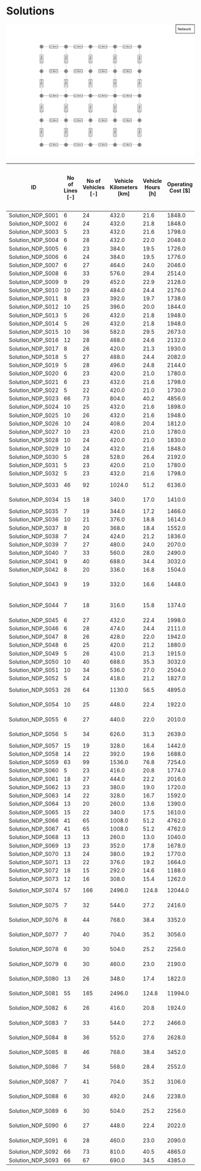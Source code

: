 # Solutions

![grid_network](Input/Image/Network.jpg)

| ID				| No of Lines [-]	| No of Vehicles [-]	| Vehicle Kilometers [km]	| Vehicle Hours [h]	| Operating Cost [$]	| Mean Perceived Journey Time [min] (Shortest Path)	| Solution Title
| ---				| ---				| ---					| ---						| ---				| ---					| ---												| ---
|Solution_NDP_S001	|6	|24	|432.0	|21.6	|1848.0	|21.3	|P_1_1	|
|Solution_NDP_S002	|6	|24	|432.0	|21.8	|1848.0	|20.9	|P_1_2	|
|Solution_NDP_S003	|5	|23	|432.0	|21.6	|1798.0	|22.8	|P_2_1	|
|Solution_NDP_S004	|6	|28	|432.0	|22.0	|2048.0	|21.0	|A_1_1	|
|Solution_NDP_S005	|6	|23	|384.0	|19.5	|1726.0	|20.7	|A_1_2	|
|Solution_NDP_S006	|6	|24	|384.0	|19.5	|1776.0	|20.8	|A_1_2_2Freq	|
|Solution_NDP_S007	|6	|27	|464.0	|24.0	|2046.0	|25.7	|A_1_3	|
|Solution_NDP_S008	|6	|33	|576.0	|29.4	|2514.0	|25.2	|A_1_3_2Freq	|
|Solution_NDP_S009	|9	|29	|452.0	|22.9	|2128.0	|21.8	|A_1_4	|
|Solution_NDP_S010	|10	|29	|484.0	|24.4	|2176.0	|21.0	|A_1_4_2Freq	|
|Solution_NDP_S011	|8	|23	|392.0	|19.7	|1738.0	|19.5	|A_1_5	|
|Solution_NDP_S012	|10	|25	|396.0	|20.0	|1844.0	|19.5	|A_1_5_2Freq	|
|Solution_NDP_S013	|5	|26	|432.0	|21.8	|1948.0	|22.4	|A_2_1	|
|Solution_NDP_S014	|5	|26	|432.0	|21.8	|1948.0	|22.4	|A_2_2	|
|Solution_NDP_S015	|10	|36	|582.0	|29.5	|2673.0	|20.4	|A_2_3	|
|Solution_NDP_S016	|12	|28	|488.0	|24.6	|2132.0	|21.7	|A_2_4	|
|Solution_NDP_S017	|8	|26	|420.0	|21.3	|1930.0	|20.4	|A_2_5	|
|Solution_NDP_S018	|5	|27	|488.0	|24.4	|2082.0	|21.0	|P_1_3	|
|Solution_NDP_S019	|5	|28	|496.0	|24.8	|2144.0	|21.1	|P_1_4	|
|Solution_NDP_S020	|6	|23	|420.0	|21.0	|1780.0	|21.5	|P_1_5	|
|Solution_NDP_S021	|6	|23	|432.0	|21.6	|1798.0	|21.2	|P_1_6	|
|Solution_NDP_S022	|5	|22	|420.0	|21.0	|1730.0	|24.0	|P2.1703271140-CLi-22Fzge	|
|Solution_NDP_S023	|66	|73	|804.0	|40.2	|4856.0	|15.4	|P_1_8	|
|Solution_NDP_S024	|10	|25	|432.0	|21.6	|1898.0	|23.0	|Liniennetz1	|
|Solution_NDP_S025	|10	|26	|432.0	|21.6	|1948.0	|21.4	|Optimierung1.1	|
|Solution_NDP_S026	|10	|24	|408.0	|20.4	|1812.0	|21.0	|Optimierung1.2	|
|Solution_NDP_S027	|10	|23	|420.0	|21.0	|1780.0	|21.4	|Optimierung1.3	|
|Solution_NDP_S028	|10	|24	|420.0	|21.0	|1830.0	|20.9	|Optimierung1.2.1	|
|Solution_NDP_S029	|10	|24	|432.0	|21.6	|1848.0	|21.1	|Optimierung1.3.1	|
|Solution_NDP_S030	|5	|28	|528.0	|26.4	|2192.0	|22.2	|Liniennetz2	|
|Solution_NDP_S031	|5	|23	|420.0	|21.0	|1780.0	|22.2	|Optimierung3.1	|
|Solution_NDP_S032	|5	|23	|432.0	|21.6	|1798.0	|22.0	|Optimierung3.2	|
|Solution_NDP_S033	|46	|92	|1024.0	|51.2	|6136.0	|15.4	|Tree_K_P_2_dir_MATCH_vs-first	|
|Solution_NDP_S034	|15	|18	|340.0	|17.0	|1410.0	|19.3	|Tree_P_1_mult-cost-dir_MATCH_0.2_vs-first	|
|Solution_NDP_S035	|7	|19	|344.0	|17.2	|1466.0	|24.2	|P2.1709070715-CLi-19Fzge	|
|Solution_NDP_S036	|10	|21	|376.0	|18.8	|1614.0	|24.8	|P2.1709101115-CLi-21Fzge	|
|Solution_NDP_S037	|8	|20	|368.0	|18.4	|1552.0	|25.1	|P2.1709121430-CLi-20Fzge	|
|Solution_NDP_S038	|7	|24	|424.0	|21.2	|1836.0	|19.9	|P2.1709121600-CLi-24Fzge	|
|Solution_NDP_S039	|7	|27	|480.0	|24.0	|2070.0	|19.5	|P2.1709111630-CLi-27Fzge	|
|Solution_NDP_S040	|7	|33	|560.0	|28.0	|2490.0	|18.6	|P2.1709111720-CLi-33Fzge	|
|Solution_NDP_S041	|9	|40	|688.0	|34.4	|3032.0	|17.5	|P2.1709111430-CLi-43Fzge	|
|Solution_NDP_S042	|8	|20	|336.0	|16.8	|1504.0	|25.2	|P2.1710281645-CLi-20Fzge	|
|Solution_NDP_S043	|9	|19	|332.0	|16.6	|1448.0	|23.8	|ZIB-GitterBaum1.sol.1711160900-CLi-19Fzge	|
|Solution_NDP_S044	|7	|18	|316.0	|15.8	|1374.0	|23.3	|ZIB-GitterBaum1.sol.1711160845-CLi-18Fzge	|
|Solution_NDP_S045	|6	|27	|432.0	|22.4	|1998.0	|21.2	|A_1_2_free_system_frequencies	|
|Solution_NDP_S046	|6	|28	|474.0	|24.4	|2111.0	|25.8	|A_1_3_free_system_frequencies	|
|Solution_NDP_S047	|8	|26	|428.0	|22.0	|1942.0	|53620.6	|A_1_4_free_system_frequencies	|
|Solution_NDP_S048	|6	|25	|420.0	|21.2	|1880.0	|21.0	|A_1_5_free_system_frequencies	|
|Solution_NDP_S049	|5	|26	|410.0	|21.3	|1915.0	|22.7	|A_2_2_free_system_frequencies	|
|Solution_NDP_S050	|10	|40	|688.0	|35.3	|3032.0	|20.4	|A_2_3_free_system_frequencies	|
|Solution_NDP_S051	|10	|34	|536.0	|27.0	|2504.0	|23.0	|A_2_4_free_system_frequencies	|
|Solution_NDP_S052	|5	|24	|418.0	|21.2	|1827.0	|22.5	|A_2_5_free_system_frequencies	|
|Solution_NDP_S053	|26	|64	|1130.0	|56.5	|4895.0	|15.6	|Tree_K_P_2_dir_MATCH_vs-first_free_sf	|
|Solution_NDP_S054	|10	|25	|448.0	|22.4	|1922.0	|19.7	|Tree_P_1_mult-cost-dir_MATCH_0.2_vs-first_sf_2	|
|Solution_NDP_S055	|6	|27	|440.0	|22.0	|2010.0	|20.5	|Tree_P_1_mult-cost-dir_MATCH_0.2_vs-first_sf_3	|
|Solution_NDP_S056	|5	|34	|626.0	|31.3	|2639.0	|20.3	|Tree_P_1_mult-cost-dir_MATCH_0.2_vs-first_sf_5	|
|Solution_NDP_S057	|15	|19	|328.0	|16.4	|1442.0	|19.3	|A_1_4_1_2_1-vs-first	|
|Solution_NDP_S058	|14	|22	|392.0	|19.6	|1688.0	|17.0	|A_3b_9_3-0.5-_2_1-vs-first	|
|Solution_NDP_S059	|63	|99	|1536.0	|76.8	|7254.0	|15.4	|A_3r_4_2_2_1-vs-first	|
|Solution_NDP_S060	|5	|23	|416.0	|20.8	|1774.0	|20.4	|A_3r_5_1_2_1-vs-first	|
|Solution_NDP_S061	|18	|27	|444.0	|22.2	|2016.0	|16.1	|A_3r_9_3-0.3-_2_1-vs-first	|
|Solution_NDP_S062	|13	|23	|380.0	|19.0	|1720.0	|17.1	|A_3r_9_3-0.5-_2_1-vs-first	|
|Solution_NDP_S063	|14	|22	|328.0	|16.7	|1592.0	|19.2	|A_2r_4_1_1_1	|
|Solution_NDP_S064	|13	|20	|260.0	|13.6	|1390.0	|19.3	|A_3r_9_3-0.3-_3_1	|
|Solution_NDP_S065	|15	|22	|340.0	|17.5	|1610.0	|18.9	|A_5_7_3-0.2-_3_1	|
|Solution_NDP_S066	|41	|65	|1008.0	|51.2	|4762.0	|15.4	|A_5_9_2_3_1	|
|Solution_NDP_S067	|41	|65	|1008.0	|51.2	|4762.0	|15.4	|A_5_9_2_3_2	|
|Solution_NDP_S068	|13	|13	|260.0	|13.0	|1040.0	|20.6	|A_4_0_4_2_2	|
|Solution_NDP_S069	|13	|23	|352.0	|17.8	|1678.0	|20.0	|A_3r_7_1_3_1	|
|Solution_NDP_S070	|13	|24	|380.0	|19.2	|1770.0	|16.8	|A_3r_9_3-0.5-_3-300-_2	|
|Solution_NDP_S071	|13	|22	|376.0	|19.2	|1664.0	|17.0	|A_3r_9_3-0.5-_3_1	|
|Solution_NDP_S072	|18	|15	|292.0	|14.6	|1188.0	|26.8	|P2.1809032230-CLi-15Fzge	|
|Solution_NDP_S073	|12	|16	|308.0	|15.4	|1262.0	|23.7	|P2.1808300850-CLi-16Fzge	|
|Solution_NDP_S074	|57	|166	|2496.0	|124.8	|12044.0	|16.9	|RB_Schilling_2019-03-04_144935	|
|Solution_NDP_S075	|7	|32	|544.0	|27.2	|2416.0	|21.1	|RB_Schilling_2019-03-04_152648	|
|Solution_NDP_S076	|8	|44	|768.0	|38.4	|3352.0	|19.3	|RB_Schilling_2019-03-06_122323	|
|Solution_NDP_S077	|7	|40	|704.0	|35.2	|3056.0	|19.7	|RB_Schilling_2019-03-06_135420	|
|Solution_NDP_S078	|6	|30	|504.0	|25.2	|2256.0	|21.2	|RB_Schilling_2019-03-15_152810	|
|Solution_NDP_S079	|6	|30	|460.0	|23.0	|2190.0	|22.2	|RB_Schilling_2019-03-15_154315	|
|Solution_NDP_S080	|13	|26	|348.0	|17.4	|1822.0	|19.4	|RB_Schilling_2019-03-04_144935_LT	|
|Solution_NDP_S081	|55	|165	|2496.0	|124.8	|11994.0	|16.9	|RB_Schilling_2019-03-04_144935_LT_fixed	|
|Solution_NDP_S082	|6	|26	|416.0	|20.8	|1924.0	|20.6	|RB_Schilling_2019-03-04_152648_LT	|
|Solution_NDP_S083	|7	|33	|544.0	|27.2	|2466.0	|20.4	|RB_Schilling_2019-03-04_152648_LT_fixed	|
|Solution_NDP_S084	|8	|36	|552.0	|27.6	|2628.0	|18.9	|RB_Schilling_2019-03-06_122323_LT	|
|Solution_NDP_S085	|8	|46	|768.0	|38.4	|3452.0	|18.9	|RB_Schilling_2019-03-06_122323_LT_fixed	|
|Solution_NDP_S086	|7	|34	|568.0	|28.4	|2552.0	|18.8	|RB_Schilling_2019-03-06_135420_LT	|
|Solution_NDP_S087	|7	|41	|704.0	|35.2	|3106.0	|19.0	|RB_Schilling_2019-03-06_135420_LT_fixed	|
|Solution_NDP_S088	|6	|30	|492.0	|24.6	|2238.0	|20.8	|RB_Schilling_2019-03-15_152810_LT	|
|Solution_NDP_S089	|6	|30	|504.0	|25.2	|2256.0	|20.9	|RB_Schilling_2019-03-15_152810_LT_fixed	|
|Solution_NDP_S090	|6	|27	|448.0	|22.4	|2022.0	|21.8	|RB_Schilling_2019-03-15_154315_LT	|
|Solution_NDP_S091	|6	|28	|460.0	|23.0	|2090.0	|21.8	|RB_Schilling_2019-03-15_154315_LT_fixed	|
|Solution_NDP_S092	|66	|73	|810.0	|40.5	|4865.0	|15.4	|A_RS_Pooling_Len	|
|Solution_NDP_S093	|66	|67	|690.0	|34.5	|4385.0	|15.4	|A_RS_Pooling_No	|
